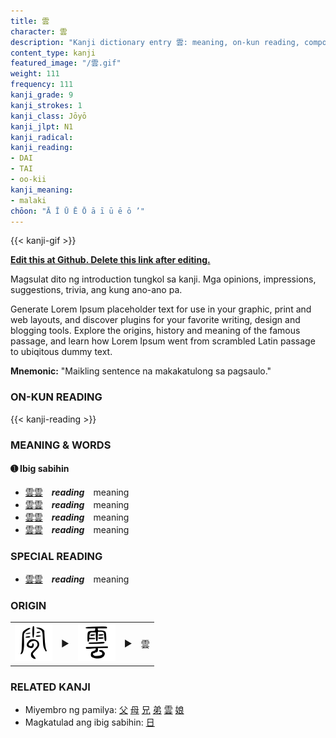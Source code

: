 ```yaml
---
title: 雲
character: 雲
description: "Kanji dictionary entry 雲: meaning, on-kun reading, compounds, origin, related kanji"
content_type: kanji
featured_image: "/雲.gif"
weight: 111
frequency: 111
kanji_grade: 9
kanji_strokes: 1
kanji_class: Jōyō
kanji_jlpt: N1
kanji_radical: 
kanji_reading: 
- DAI
- TAI
- oo-kii
kanji_meaning:
- malaki
chōon: "Ā Ī Ū Ē Ō ā ī ū ē ō ’"
---
```

[//]: # (Don't edit the line below. Kanji animated GIF code is automatically generated.)
{{< kanji-gif >}}

[//]: # (Edit below this line.)

**[Edit this at Github. Delete this link after editing.](https://github.com/tim0g/tim/tree/main/content/kanji/雲/index.md)**

Magsulat dito ng introduction tungkol sa kanji. Mga opinions, impressions, suggestions, trivia, ang kung ano-ano pa.

Generate Lorem Ipsum placeholder text for use in your graphic, print and web layouts, and discover plugins for your favorite writing, design and blogging tools. Explore the origins, history and meaning of the famous passage, and learn how Lorem Ipsum went from scrambled Latin passage to ubiqitous dummy text.
 
**Mnemonic:** "Maikling sentence na makakatulong sa pagsaulo."

### ON-KUN READING

[//]: # (Don't edit the line below. ON-KUN READING code is automatically generated.)
{{< kanji-reading >}}

### MEANING & WORDS

#### ➊ **Ibig sabihin**
  - [雲](../雲)[雲](../雲)　***reading***　meaning
  - [雲](../雲)[雲](../雲)　***reading***　meaning
  - [雲](../雲)[雲](../雲)　***reading***　meaning
  - [雲](../雲)[雲](../雲)　***reading***　meaning

### SPECIAL READING
  - [雲](../雲)[雲](../雲)　***reading***　meaning

### ORIGIN

<table class="kanji-table"><tr><td>
<img src="60px-雲-bigseal.svg.png">
</td><td>▶</td><td>
<img src="60px-雲-seal.svg.png">
</td><td>▶</td>
<td class="kanji-origin">雲</td>
</tr></table>

### RELATED KANJI
- Miyembro ng pamilya: [父](../父) [母](../母) [兄](../兄) [弟](../弟) [雲](../雲) [娘](../娘)
- Magkatulad ang ibig sabihin: [日](../日)
